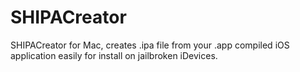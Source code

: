 SHIPACreator
============

SHIPACreator for Mac, creates .ipa file from your .app compiled iOS application easily for install on jailbroken iDevices.
